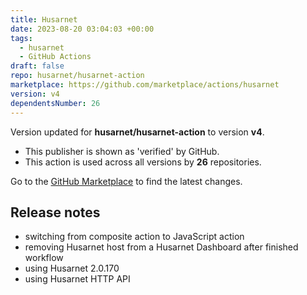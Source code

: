 ```yaml
---
title: Husarnet
date: 2023-08-20 03:04:03 +00:00
tags:
  - husarnet
  - GitHub Actions
draft: false
repo: husarnet/husarnet-action
marketplace: https://github.com/marketplace/actions/husarnet
version: v4
dependentsNumber: 26
---
```



Version updated for **husarnet/husarnet-action** to version **v4**.
- This publisher is shown as 'verified' by GitHub.
- This action is used across all versions by **26** repositories.

Go to the [GitHub Marketplace](https://github.com/marketplace/actions/husarnet) to find the latest changes.

## Release notes

- switching from composite action to JavaScript action
- removing Husarnet host from a Husarnet Dashboard after finished workflow
- using Husarnet 2.0.170
- using Husarnet HTTP API
